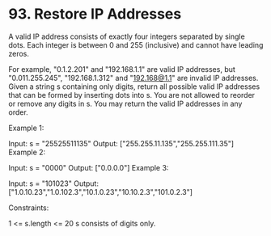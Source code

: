 # 93. Restore IP Addresses

A valid IP address consists of exactly four integers separated by single dots. Each integer is between 0 and 255 (inclusive) and cannot have leading zeros.

For example, "0.1.2.201" and "192.168.1.1" are valid IP addresses, but "0.011.255.245", "192.168.1.312" and "192.168@1.1" are invalid IP addresses.
Given a string s containing only digits, return all possible valid IP addresses that can be formed by inserting dots into s. You are not allowed to reorder or remove any digits in s. You may return the valid IP addresses in any order.

 

Example 1:

Input: s = "25525511135"
Output: ["255.255.11.135","255.255.111.35"]
Example 2:

Input: s = "0000"
Output: ["0.0.0.0"]
Example 3:

Input: s = "101023"
Output: ["1.0.10.23","1.0.102.3","10.1.0.23","10.10.2.3","101.0.2.3"]
 

Constraints:

1 <= s.length <= 20
s consists of digits only.
